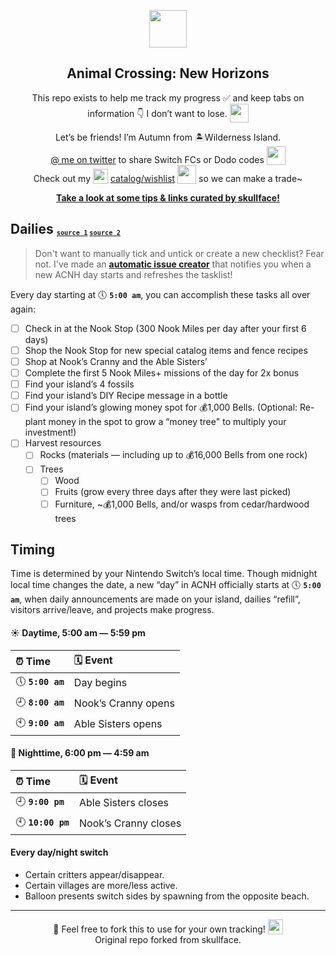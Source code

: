 <p align="center">
  <img src="https://user-images.githubusercontent.com/221550/78463601-b452d000-76ac-11ea-85b6-fa5f50e33d2d.png" width="60" height="60">
</p>

<h2 align="center">
  Animal Crossing: New Horizons
</h2>

<p align="center">
  This repo exists to help me track my progress ✅ and keep tabs on information 👇 I don’t want to lose.
  <img src="https://user-images.githubusercontent.com/221550/79899054-33991100-83da-11ea-8427-4eb1e5b8df46.png" height="30" width="30" valign="bottom"> 
<p align="center"> 
  Let’s be friends! I’m Autumn from 🏝Wilderness Island.
<br>
<a href="https://twitter.com/intent/tweet?text=%40fluted_%20hey%2C%20I%20wanna%20be%20ACNH%20friends!">
  @ me on twitter</a> to share Switch FCs or Dodo codes 
  <img src="https://user-images.githubusercontent.com/221550/79899331-a7d3b480-83da-11ea-9bb1-d74d4032bf82.png" height="30" width="30" valign="bottom"> 
<br> 
  Check out my <img src="https://user-images.githubusercontent.com/221550/79899055-3431a780-83da-11ea-9bdd-3630d7f8e7bc.png" height="24" width="24" valign="bottom"> <a href="https://nookazon.com/profile/2016487187/wishlist">catalog/wishlist</a> <img src="https://user-images.githubusercontent.com/221550/79901652-1fefa980-83de-11ea-8001-1252ddb553a9.png" height="30" width="30" valign="bottom"> so we can make a trade~
</p>

<p align="center">
  <strong><a href="https://github.com/skullface/awesome-acnh">
  Take a look at some tips & links curated by skullface!</a></strong>
</p>

## Dailies <sub><sup><sub>[`source 1`](https://www.polygon.com/animal-crossing-new-horizons-switch-acnh-guide/2020/3/20/21162973/day-dailies-fossils-money-rock-bells-furniture) [`source 2`](https://c.eev.ee/acnh-companion/#tips)</sub></sup></sub>
> Don't want to manually tick and untick or create a new checklist? Fear not. I've made an [**automatic issue creator**](https://github.com/fluteds/acnh/wiki/%E2%9C%94%EF%B8%8F-Daily-Checklist-Guide) that notifies you when a new ACNH day starts and refreshes the tasklist!

Every day starting at 🕔 **`5:00 am`**, you can accomplish these tasks all over again:

* [ ] Check in at the Nook Stop (300 Nook Miles per day after your first 6 days)
* [ ] Shop the Nook Stop for new special catalog items and fence recipes
* [ ] Shop at Nook’s Cranny and the Able Sisters’
* [ ] Complete the first 5 Nook Miles+ missions of the day for 2x bonus
* [ ] Find your island’s 4 fossils
* [ ] Find your island’s DIY Recipe message in a bottle
* [ ] Find your island’s glowing money spot for 💰1,000 Bells. (Optional: Re-plant money in the spot to grow a “money tree" to multiply your investment!)
* [ ] Harvest resources
  * [ ] Rocks (materials — including up to 💰16,000 Bells from one rock)
  * [ ] Trees
    * [ ] Wood
    * [ ] Fruits (grow every three days after they were last picked)
    * [ ] Furniture, ~💰1,000 Bells, and/or wasps from cedar/hardwood trees

## Timing

Time is determined by your Nintendo Switch’s local time. Though midnight local time changes the date, a new “day” in ACNH officially starts at 🕔 **`5:00 am`**, when daily announcements are made on your island, dailies “refill”, visitors arrive/leave, and projects make progress.

#### ☀️ Daytime, 5:00 am — 5:59 pm
| ⏰ Time | 🗓️ Event |
| :--- | :--- | 
| 🕔 **`5:00 am`** | Day begins |
| 🕘 **`8:00 am`** | Nook’s Cranny opens |
| 🕙 **`9:00 am`** | Able Sisters opens |

#### 🌙 Nighttime, 6:00 pm — 4:59 am
| ⏰ Time | 🗓️ Event |
| :--- | :--- | 
| 🕘 **`9:00 pm`** | Able Sisters closes |
| 🕙 **`10:00 pm`** | Nook’s Cranny closes |

#### Every day/night switch
* Certain critters appear/disappear.
* Certain villages are more/less active.
* Balloon presents switch sides by spawning from the opposite beach.

---

<p align="center"> 💖 Feel free to fork this to use for your own tracking! <img src="https://user-images.githubusercontent.com/221550/79898529-64c51180-83d9-11ea-8c7c-cb266ddd0999.png" height="24" width="24" valign="bottom">
<br>Original repo forked from skullface.